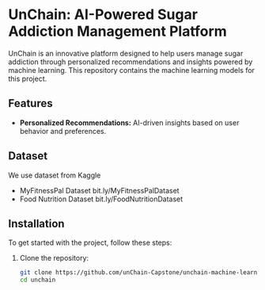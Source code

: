 # UnChain: AI-Powered Sugar Addiction Management Platform

UnChain is an innovative platform designed to help users manage sugar addiction through personalized recommendations and insights powered by machine learning. This repository contains the machine learning models for this project.

## Features

- **Personalized Recommendations:** AI-driven insights based on user behavior and preferences.

## Dataset
We use dataset from Kaggle
- MyFitnessPal Dataset bit.ly/MyFitnessPalDataset
- Food Nutrition Dataset bit.ly/FoodNutritionDataset
## Installation

To get started with the project, follow these steps:

1. Clone the repository:
   ```bash
   git clone https://github.com/unChain-Capstone/unchain-machine-learning.git
   cd unchain
